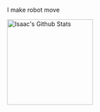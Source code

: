 I make robot move

<img align="center" height="200px" src="https://github-readme-stats-git-masterrstaa-rickstaa.vercel.app/api?username=spacey-sooty&show_icons=true&count_private=true&include_all_commits=true&line_height=25&theme=dark" alt="Isaac's Github Stats" />
